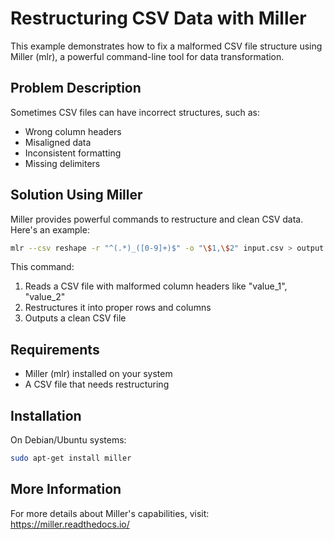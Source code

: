 # Restructuring CSV Data with Miller

This example demonstrates how to fix a malformed CSV file structure using Miller (mlr), a powerful command-line tool for data transformation.

## Problem Description

Sometimes CSV files can have incorrect structures, such as:
- Wrong column headers
- Misaligned data
- Inconsistent formatting
- Missing delimiters

## Solution Using Miller

Miller provides powerful commands to restructure and clean CSV data. Here's an example:

```bash
mlr --csv reshape -r "^(.*)_([0-9]+)$" -o "\$1,\$2" input.csv > output.csv
```

This command:
1. Reads a CSV file with malformed column headers like "value_1", "value_2"
2. Restructures it into proper rows and columns
3. Outputs a clean CSV file

## Requirements

- Miller (mlr) installed on your system
- A CSV file that needs restructuring

## Installation

On Debian/Ubuntu systems:
```bash
sudo apt-get install miller
```

## More Information

For more details about Miller's capabilities, visit:
https://miller.readthedocs.io/
